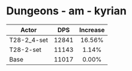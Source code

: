 # Dungeons - am - kyrian
| Actor | DPS | Increase |
|---|:---:|:---:|
|T28-2_4-set|12841|16.56%|
|T28-2-set|11143|1.14%|
|Base|11017|0.00%|
